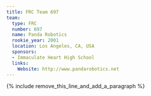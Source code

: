 ```yaml
---
title: FRC Team 697
team:
  type: FRC
  number: 697
  name: Panda Robotics
  rookie_year: 2001
  location: Los Angeles, CA, USA
  sponsors:
  - Immaculate Heart High School
  links:
    Website: http://www.pandarobotics.net
---
```


{% include remove_this_line_and_add_a_paragraph %}